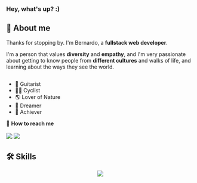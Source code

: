 ### Hey, what's up? :)

<h2>🌌 About me</h2>

Thanks for stopping by. I'm Bernardo, a **fullstack web developer**. 

I'm a person that values **diversity** and **empathy**, and I'm very passionate about getting to know people from **different cultures** and walks of life, and learning about the ways they see the world. 

## <!-- [Take a look at some of my projects hosted on GitHub Pages!](https://herr-berna.github.io/) -->

<ul>
  <li>🎸 Guitarist</li>
  <li>🚴🏼 Cyclist</li>
  <li>🌎 Lover of Nature</li>
  <li>🌟 Dreamer</li>
  <li>🏹 Achiever</li>
</ul>

🦉 **How to reach me** <br> <br>
<a href="mailto:herr_berna@protonmail.com" target="_blank" ><img src="https://img.shields.io/badge/ProtonMail-8B89CC?style=for-the-badge&logo=protonmail&logoColor=white"></a> 
<a href="https://www.linkedin.com/in/bernherr/" target="_blank" ><img src="https://img.shields.io/badge/LinkedIn-0077B5?style=for-the-badge&logo=linkedin&logoColor=white"></a>

</div>

<h2>🛠 Skills</h2>
<p align="center">
  <a href="https://skillicons.dev">
    <img src="https://skillicons.dev/icons?i=angular,ts,js,html,css,sass,nodejs,express,npm" />
  </a>
</p>
